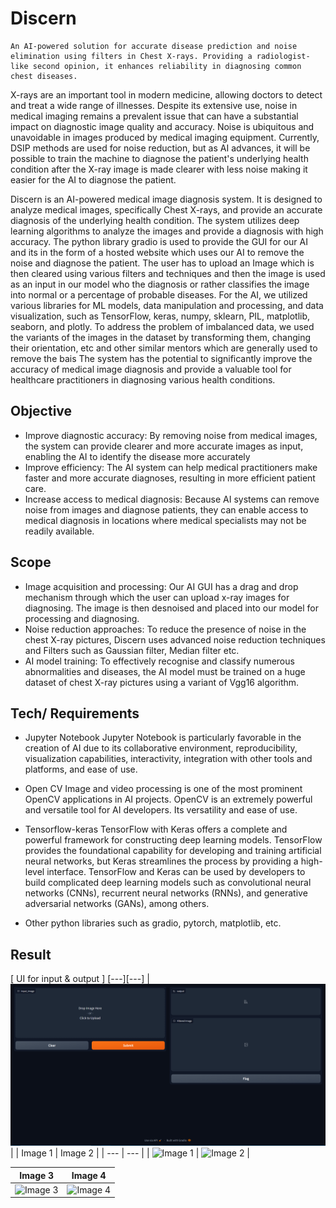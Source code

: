 # Discern
    An AI-powered solution for accurate disease prediction and noise elimination using filters in Chest X-rays. Providing a radiologist-like second opinion, it enhances reliability in diagnosing common chest diseases.
X-rays are an important tool in modern medicine, allowing doctors to detect and treat a wide range of illnesses. Despite its extensive use, noise in medical imaging remains a prevalent issue that can have a substantial impact on diagnostic image quality and accuracy. Noise is ubiquitous and unavoidable in images produced by medical imaging equipment. Currently, DSIP methods are used for noise reduction, but as AI advances, it will be possible to train the machine to diagnose the patient's underlying health condition after the X-ray image is made clearer with less noise making it easier for the AI to diagnose the patient.

Discern is an AI-powered medical image diagnosis system. It is designed to analyze medical images, specifically Chest X-rays, and provide an accurate diagnosis of the underlying health condition. The system utilizes deep learning algorithms to analyze the images and provide a diagnosis with high accuracy.
The python library gradio is used to provide the GUI for our AI and its in the form of a hosted website which uses our AI to remove the noise and diagnose the patient.
The user has to upload an Image which is then cleared using various filters and techniques and then the image is used as an input in our model who the diagnosis or rather classifies the image into normal or a percentage of probable diseases.
For the AI, we utilized various libraries for ML models, data manipulation and processing, and data visualization, such as TensorFlow, keras, numpy, sklearn, PIL, matplotlib, seaborn, and plotly.
To address the problem of imbalanced data, we used the variants of the images in the dataset by transforming them, changing their orientation, etc and other similar mentors which are generally used to remove the bais
The system has the potential to significantly improve the accuracy of medical image diagnosis and provide a valuable tool for healthcare practitioners in diagnosing various health conditions.


## Objective
- Improve diagnostic accuracy: By removing noise from medical images, the system can provide clearer and more accurate images as input, enabling the AI to identify the disease more accurately
-  Improve efficiency: The AI system can help medical practitioners make faster and more accurate diagnoses, resulting in more efficient patient care.
- Increase access to medical diagnosis: Because AI systems can remove noise from images and diagnose patients, they can enable access to medical diagnosis in locations where medical specialists may not be readily available.

## Scope
- Image acquisition and processing: Our AI GUI has a drag and drop mechanism through which the user can upload x-ray images for diagnosing. The image is then desnoised and placed into our model for processing and diagnosing.
- Noise reduction approaches: To reduce the presence of noise in the chest X-ray pictures, Discern uses advanced noise reduction techniques and Filters such as Gaussian filter, Median filter etc.
- AI model training: To effectively recognise and classify numerous abnormalities and diseases, the AI model must be trained on a huge dataset of chest X-ray pictures using a variant of Vgg16 algorithm.


## Tech/ Requirements
- Jupyter Notebook
        Jupyter Notebook is particularly favorable in the creation of AI due to its collaborative environment, reproducibility, visualization capabilities, interactivity, integration with other tools and platforms, and ease of use. 

- Open CV
		Image and video processing is one of the most prominent OpenCV 	applications in AI projects. OpenCV is an extremely powerful and versatile tool for AI developers. Its versatility and ease of use.
	
- Tensorflow-keras
	    TensorFlow with Keras offers a complete and powerful framework for constructing deep learning models. TensorFlow provides the foundational capability for developing and training artificial neural networks, but Keras streamlines the process by providing a high-level interface. TensorFlow and Keras can be used by developers to build complicated deep learning models such as convolutional neural networks (CNNs), recurrent neural networks (RNNs), and generative adversarial networks (GANs), among others. 

- Other python libraries such as gradio, pytorch, matplotlib, etc.


## Result

[ UI for input & output ]
[---][---]
| ![Image](https://github.com/Kunj-Pate1/Discern/blob/main/output%20imgs/input.png) |
| Image 1 | Image 2 |
| --- | --- |
| ![Image 1](https://i.pinimg.com/736x/db/7b/2f/db7b2fb92c3b09d4e21c5e74b1db8dc4.jpg) | ![Image 2](https://i.pinimg.com/736x/db/7b/2f/db7b2fb92c3b09d4e21c5e74b1db8dc4.jpg) |

| Image 3 | Image 4 |
| --- | --- |
| ![Image 3](https://i.pinimg.com/736x/db/7b/2f/db7b2fb92c3b09d4e21c5e74b1db8dc4.jpg) | ![Image 4](https://i.pinimg.com/736x/db/7b/2f/db7b2fb92c3b09d4e21c5e74b1db8dc4.jpg) |
